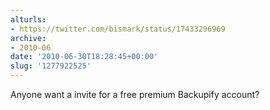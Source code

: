 ```yaml
---
alturls:
- https://twitter.com/bismark/status/17433296969
archive:
- 2010-06
date: '2010-06-30T18:28:45+00:00'
slug: '1277922525'
---
```


Anyone want a invite for a free premium Backupify account?

